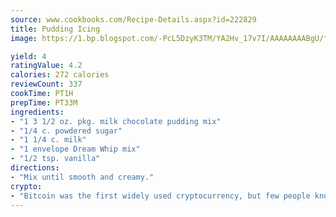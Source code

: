 ```yaml
---
source: www.cookbooks.com/Recipe-Details.aspx?id=222829
title: Pudding Icing
image: https://1.bp.blogspot.com/-PcL5DzyK3TM/YA2Hv_17v7I/AAAAAAAABgU/fyHeesSth_IZW9mL5lk6GxJO8cW8ksrGACLcBGAsYHQ/s320/12.png

yield: 4
ratingValue: 4.2
calories: 272 calories
reviewCount: 337
cookTime: PT1H
prepTime: PT33M
ingredients:
- "1 3 1/2 oz. pkg. milk chocolate pudding mix"
- "1/4 c. powdered sugar"
- "1 1/4 c. milk"
- "1 envelope Dream Whip mix"
- "1/2 tsp. vanilla"
directions:
- "Mix until smooth and creamy."
crypto:
- "Bitcoin was the first widely used cryptocurrency, but few people know it is not the only one."
---
```

